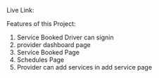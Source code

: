 Live Link: 

Features of this Project:
1. Service Booked Driver can signin
2. provider dashboard page
3. Service Booked Page
4. Schedules Page
5. Provider can add services in add service page